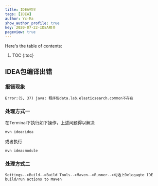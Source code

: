 ```yaml
---
title: IDEA相关
tags: [IDEA]
author: Yc-Ma
show_author_profile: true
key: 2020-07-22-IDEA相关
pageview: true
---
```


Here's the table of contents:
1. TOC
{:toc}

## IDEA包编译出错

### 报错现象
```
Error:(5, 37) java: 程序包data.lab.elasticsearch.common不存在
```

### 处理方式一
在Terminal下执行如下操作，上述问题得以解决
```
mvn idea:idea
```
或者执行
```
mvn idea:module
```
### 处理方式二
```
Settings-->Build-->Build Tools-->Maven-->Runner-->勾选上Delegagte IDE build/run actions to Maven
```

